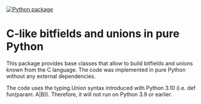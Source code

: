[![Python package](https://github.com/sg26565/py-union/actions/workflows/python-package.yml/badge.svg)](https://github.com/sg26565/py-union/actions/workflows/python-package.yml)

# C-like bitfields and unions in pure Python

This package provides base classes that allow to build bitfields and unions known from the C language.
The code was implemented in pure Python without any external dependencies.

The code uses the typing.Union syntax introduced with Python 3.10 (i.e. def fun(param: A|B)). Therefore, it will not run on Python 3.9 or earlier.

